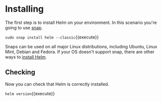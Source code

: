 # Installing

The first step is to install Helm on your environment.
In this scenario you're going to use [snap](https://snapcraft.io/).

`sudo snap install helm --classic`{{execute}}

Snaps can be used on all major Linux distributions, including Ubuntu, Linux Mint, Debian and Fedora.
If your OS doesn't support snap, there are other ways to [install Helm](https://helm.sh/docs/intro/install/).

## Checking

Now you can check that Helm is correctly installed.

`helm version`{{execute}}


